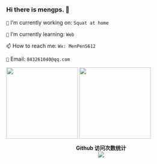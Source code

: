 <!--
**mengps/mengps** is a ✨ _special_ ✨ repository because its `README.md` (this file) appears on your GitHub profile.

- 🔭 I’m currently working on ...
- 🌱 I’m currently learning ...
- 👯 I’m looking to collaborate on ...
- 🤔 I’m looking for help with ...
- 💬 Ask me about ...
- 📫 How to reach me: ...
- 😄 Pronouns: ...
- ⚡ Fun fact: `no monney`
-->

### Hi there is mengps. 👋

`🔭` I’m currently working on: `Squat at home`

`🌱` I’m currently learning: `Web`

`📫` How to reach me: `Wx: MenPenS612`

`📮` Email: `843261040@qq.com`

<!-- Total -->
<span>
   <img height="190" align="center" src="https://github-readme-stats.vercel.app/api/top-langs/?username=mengps&layout=compact&theme=nightowl" />
</span>
<span>
  <img height="190" align="center" src="https://github-readme-stats.vercel.app/api?username=mengps&count_private=true&show_icons=true&theme=nightowl" />
</span>

<p align="center" style="font-weight: bold;"> 
  Github 访问次数统计<br>
  <img src="https://profile-counter.glitch.me/mengps/count.svg" /
</p>
